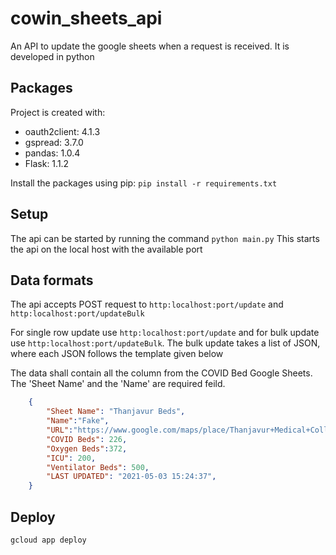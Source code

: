 # cowin_sheets_api
An API to update the google sheets when a request is received.
It is developed in python

## Packages

Project is created with:
* oauth2client: 4.1.3
* gspread: 3.7.0
* pandas: 1.0.4
* Flask: 1.1.2


Install the packages using pip:
```pip install -r requirements.txt```

## Setup

The api can be started by running the command
`python main.py`
This starts the api on the local host with the available port

## Data formats
The api accepts POST request to `http:localhost:port/update` and `http:localhost:port/updateBulk`

For single row update use `http:localhost:port/update` and for bulk update use  `http:localhost:port/updateBulk`. The bulk update takes a list of JSON, where each JSON follows the template given below


The data shall contain all the column from the COVID Bed Google Sheets. The 'Sheet Name' and the 'Name' are required feild.
``` json
    {
        "Sheet Name": "Thanjavur Beds",
        "Name":"Fake",
        "URL":"https://www.google.com/maps/place/Thanjavur+Medical+College/@10.7580923,79.1035782,17z/data=!4m9!1m2!2m1!1sThanjavur+Medical+College!3m5!1s0x3baabf337761a613:0x69900b85db55755e!8m2!3d10.7586!4d79.1066!15sChlUaGFuamF2dXIgTWVkaWNhbCBDb2xsZWdlWiwKD21lZGljYWwgY29sbGVnZSIZdGhhbmphdnVyIG1lZGljYWwgY29sbGVnZZIBDm1lZGljYWxfc2Nob29ssAEA",
        "COVID Beds": 226,
        "Oxygen Beds":372,
        "ICU": 200,
        "Ventilator Beds": 500,
        "LAST UPDATED": "2021-05-03 15:24:37",		
    }
```

## Deploy

```
gcloud app deploy
```